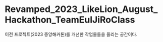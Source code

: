 # Revamped_2023_LikeLion_August_Hackathon_TeamEulJiRoClass
이전 프로젝트(2023 중앙해커톤)를 개선한 작업물들을 올리는 공간이다.
